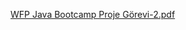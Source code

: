 
[WFP Java Bootcamp Proje Görevi-2.pdf](https://github.com/K138-AdanaBackendWebDevelopmentBootcamp/homeworks-VokanOva/files/9245865/WFP.Java.Bootcamp.Proje.Gorevi-2.pdf)
